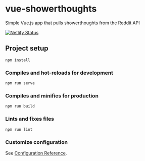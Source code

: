 # vue-showerthoughts

Simple Vue.js app that pulls showerthoughts from the Reddit API

[![Netlify Status](https://api.netlify.com/api/v1/badges/38bfd126-7787-44f6-8125-7a162cbe85a3/deploy-status)](https://app.netlify.com/sites/showerthoughts-asyrafhussin/deploys)

## Project setup

```
npm install
```

### Compiles and hot-reloads for development

```
npm run serve
```

### Compiles and minifies for production

```
npm run build
```

### Lints and fixes files

```
npm run lint
```

### Customize configuration

See [Configuration Reference](https://cli.vuejs.org/config/).
